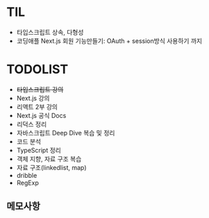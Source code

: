 # TIL

- 타입스크립트 상속, 다형성
- 코딩애플 Next.js 회원 기능만들기: OAuth + session방식 사용하기 까지

# TODOLIST

- ~~타입스크립트 강의~~
- Next.js 강의
- 리액트 2부 강의
- Next.js 공식 Docs
- 리덕스 정리
- 자바스크립트 Deep Dive 복습 및 정리
- 코드 분석
- TypeScript 정리
- 객체 지향, 자료 구조 복습
- 자료 구조(linkedlist, map)
- dribble
- RegExp

## 메모사항

